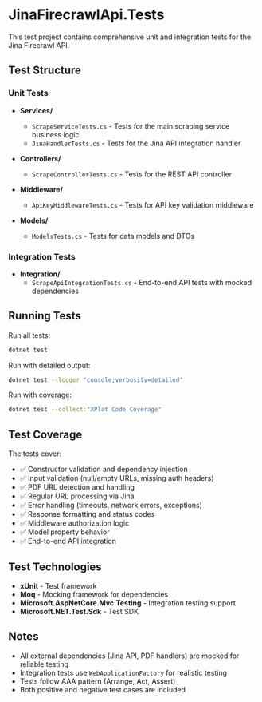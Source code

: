 # JinaFirecrawlApi.Tests

This test project contains comprehensive unit and integration tests for the Jina Firecrawl API.

## Test Structure

### Unit Tests

- **Services/**
  - `ScrapeServiceTests.cs` - Tests for the main scraping service business logic
  - `JinaHandlerTests.cs` - Tests for the Jina API integration handler

- **Controllers/**  
  - `ScrapeControllerTests.cs` - Tests for the REST API controller

- **Middleware/**
  - `ApiKeyMiddlewareTests.cs` - Tests for API key validation middleware

- **Models/**
  - `ModelsTests.cs` - Tests for data models and DTOs

### Integration Tests

- **Integration/**
  - `ScrapeApiIntegrationTests.cs` - End-to-end API tests with mocked dependencies

## Running Tests

Run all tests:
```bash
dotnet test
```

Run with detailed output:
```bash
dotnet test --logger "console;verbosity=detailed"
```

Run with coverage:
```bash
dotnet test --collect:"XPlat Code Coverage"
```

## Test Coverage

The tests cover:

- ✅ Constructor validation and dependency injection
- ✅ Input validation (null/empty URLs, missing auth headers)
- ✅ PDF URL detection and handling
- ✅ Regular URL processing via Jina
- ✅ Error handling (timeouts, network errors, exceptions)
- ✅ Response formatting and status codes
- ✅ Middleware authorization logic
- ✅ Model property behavior
- ✅ End-to-end API integration

## Test Technologies

- **xUnit** - Test framework
- **Moq** - Mocking framework for dependencies
- **Microsoft.AspNetCore.Mvc.Testing** - Integration testing support
- **Microsoft.NET.Test.Sdk** - Test SDK

## Notes

- All external dependencies (Jina API, PDF handlers) are mocked for reliable testing
- Integration tests use `WebApplicationFactory` for realistic testing
- Tests follow AAA pattern (Arrange, Act, Assert)
- Both positive and negative test cases are included
